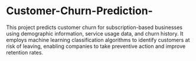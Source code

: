 # Customer-Churn-Prediction-
 This project predicts customer churn for subscription-based businesses using demographic information, service usage data, and churn history. It employs machine learning classification algorithms to identify customers at risk of leaving, enabling companies to take preventive action and improve retention rates.
